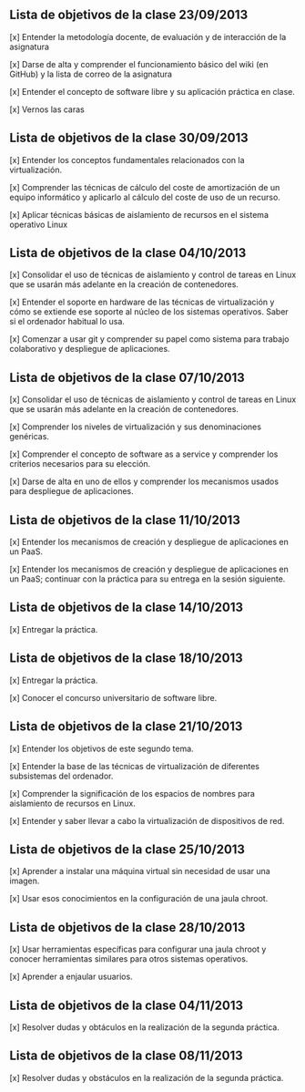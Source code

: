 Lista de objetivos de la clase 23/09/2013
-----------------------------------------

[x] Entender la metodología docente, de evaluación y de interacción de la asignatura

[x] Darse de alta y comprender el funcionamiento básico del wiki (en GitHub) y la lista de correo de la asignatura

[x] Entender el concepto de software libre y su aplicación práctica en clase.

[x] Vernos las caras



Lista de objetivos de la clase 30/09/2013
-----------------------------------------

[x] Entender los conceptos fundamentales relacionados con la virtualización.

[x] Comprender las técnicas de cálculo del coste de amortización de un equipo informático y aplicarlo al cálculo del coste de uso de un recurso.

[x] Aplicar técnicas básicas de aislamiento de recursos en el sistema operativo Linux



Lista de objetivos de la clase 04/10/2013
-----------------------------------------

[x] Consolidar el uso de técnicas de aislamiento y control de tareas en Linux que se usarán más adelante en la creación de contenedores.

[x] Entender el soporte en hardware de las técnicas de virtualización y cómo se extiende ese soporte al núcleo de los sistemas operativos. Saber si el ordenador habitual lo usa.

[x] Comenzar a usar git y comprender su papel como sistema para trabajo colaborativo y despliegue de aplicaciones.




Lista de objetivos de la clase 07/10/2013
-----------------------------------------

[x] Consolidar el uso de técnicas de aislamiento y control de tareas en Linux que se usarán más adelante en la creación de contenedores.

[x] Comprender los niveles de virtualización y sus denominaciones genéricas.

[x] Comprender el concepto de software as a service y comprender los criterios necesarios para su elección.

[x] Darse de alta en uno de ellos y comprender los mecanismos usados para despliegue de aplicaciones.



Lista de objetivos de la clase 11/10/2013
-----------------------------------------

[x] Entender los mecanismos de creación y despliegue de aplicaciones en un PaaS.

[x] Entender los mecanismos de creación y despliegue de aplicaciones en un PaaS; continuar con la práctica para su entrega en la sesión siguiente.



Lista de objetivos de la clase 14/10/2013
-----------------------------------------

[x] Entregar la práctica.



Lista de objetivos de la clase 18/10/2013
-----------------------------------------
[x] Entregar la práctica.

[x] Conocer el concurso universitario de software libre.


 Lista de objetivos de la clase 21/10/2013
-----------------------------------------
[x] Entender los objetivos de este segundo tema.

[x] Entender la base de las técnicas de virtualización de diferentes subsistemas del ordenador.

[x] Comprender la significación de los espacios de nombres para aislamiento de recursos en Linux.

[x] Entender y saber llevar a cabo la virtualización de dispositivos de red.


Lista de objetivos de la clase 25/10/2013
-----------------------------------------
[x] Aprender a instalar una máquina virtual sin necesidad de usar una imagen.

[x] Usar esos conocimientos en la configuración de una jaula chroot.


Lista de objetivos de la clase 28/10/2013
-----------------------------------------
[x] Usar herramientas específicas para configurar una jaula chroot y conocer herramientas similares para otros sistemas operativos.

[x] Aprender a enjaular usuarios.


Lista de objetivos de la clase 04/11/2013
-----------------------------------------
[x] Resolver dudas y obtáculos en la realización de la segunda práctica.


Lista de objetivos de la clase 08/11/2013
-----------------------------------------
[x] Resolver dudas y obstáculos en la realización de la segunda práctica.



